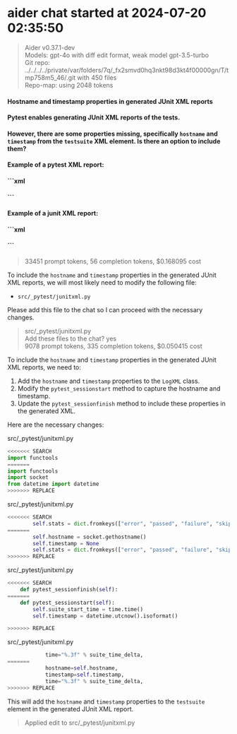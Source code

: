 
# aider chat started at 2024-07-20 02:35:50

> Aider v0.37.1-dev  
> Models: gpt-4o with diff edit format, weak model gpt-3.5-turbo  
> Git repo: ../../../../private/var/folders/7q/_fx2smvd0hq3nkt98d3kt4f00000gn/T/tmp758m5_46/.git with 450 files  
> Repo-map: using 2048 tokens  

#### Hostname and timestamp properties in generated JUnit XML reports  
#### Pytest enables generating JUnit XML reports of the tests.  
####   
#### However, there are some properties missing, specifically `hostname` and `timestamp` from the `testsuite` XML element. Is there an option to include them?  
####   
#### Example of a pytest XML report:  
#### ```xml  
#### <?xml version="1.0" encoding="utf-8"?>  
#### <testsuite errors="0" failures="2" name="check" skipped="0" tests="4" time="0.049">  
#### 	<testcase classname="test_sample.TestClass" file="test_sample.py" line="3" name="test_addOne_normal" time="0.001"></testcase>  
#### 	<testcase classname="test_sample.TestClass" file="test_sample.py" line="6" name="test_addOne_edge" time="0.001"></testcase>  
#### </testsuite>  
#### ```  
####   
#### Example of a junit XML report:  
#### ```xml  
#### <?xml version="1.0" encoding="UTF-8"?>  
#### <testsuite name="location.GeoLocationTest" tests="2" skipped="0" failures="0" errors="0" timestamp="2019-04-22T10:32:27" hostname="Anass-MacBook-Pro.local" time="0.048">  
####   <properties/>  
####   <testcase name="testIoException()" classname="location.GeoLocationTest" time="0.044"/>  
####   <testcase name="testJsonDeserialization()" classname="location.GeoLocationTest" time="0.003"/>  
####   <system-out><![CDATA[]]></system-out>  
####   <system-err><![CDATA[]]></system-err>  
#### </testsuite>  
#### ```  
> 33451 prompt tokens, 56 completion tokens, $0.168095 cost  

To include the `hostname` and `timestamp` properties in the generated JUnit XML reports, we will most likely need to modify the following file:

- `src/_pytest/junitxml.py`

Please add this file to the chat so I can proceed with the necessary changes.

> src/_pytest/junitxml.py  
> Add these files to the chat? yes  
> 9078 prompt tokens, 335 completion tokens, $0.050415 cost  

To include the `hostname` and `timestamp` properties in the generated JUnit XML reports, we need to:

1. Add the `hostname` and `timestamp` properties to the `LogXML` class.
2. Modify the `pytest_sessionstart` method to capture the hostname and timestamp.
3. Update the `pytest_sessionfinish` method to include these properties in the generated XML.

Here are the necessary changes:

src/_pytest/junitxml.py
```python
<<<<<<< SEARCH
import functools
=======
import functools
import socket
from datetime import datetime
>>>>>>> REPLACE
```

src/_pytest/junitxml.py
```python
<<<<<<< SEARCH
        self.stats = dict.fromkeys(["error", "passed", "failure", "skipped"], 0)
=======
        self.hostname = socket.gethostname()
        self.timestamp = None
        self.stats = dict.fromkeys(["error", "passed", "failure", "skipped"], 0)
>>>>>>> REPLACE
```

src/_pytest/junitxml.py
```python
<<<<<<< SEARCH
    def pytest_sessionfinish(self):
=======
    def pytest_sessionstart(self):
        self.suite_start_time = time.time()
        self.timestamp = datetime.utcnow().isoformat()

>>>>>>> REPLACE
```

src/_pytest/junitxml.py
```python
            time="%.3f" % suite_time_delta,
=======
            hostname=self.hostname,
            timestamp=self.timestamp,
            time="%.3f" % suite_time_delta,
>>>>>>> REPLACE
```

This will add the `hostname` and `timestamp` properties to the `testsuite` element in the generated JUnit XML report.

> Applied edit to src/_pytest/junitxml.py  
